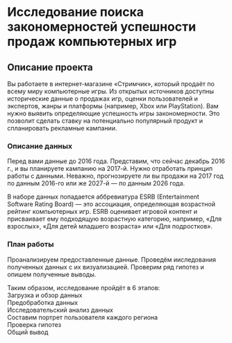 # Исследование поиска закономерностей успешности продаж компьютерных игр

## Описание проекта

Вы работаете в интернет-магазине «Стримчик», который продаёт по всему миру компьютерные игры. Из открытых источников доступны исторические данные о продажах игр, оценки пользователей и экспертов, жанры и платформы (например, Xbox или PlayStation). Вам нужно выявить определяющие успешность игры закономерности. Это позволит сделать ставку на потенциально популярный продукт и спланировать рекламные кампании.

### Описание данных

Перед вами данные до 2016 года. Представим, что сейчас декабрь 2016 г., и вы планируете кампанию на 2017-й. Нужно отработать принцип работы с данными. Неважно, прогнозируете ли вы продажи на 2017 год по данным 2016-го или же 2027-й — по данным 2026 года.

В наборе данных попадается аббревиатура ESRB (Entertainment Software Rating Board) — это ассоциация, определяющая возрастной рейтинг компьютерных игр. ESRB оценивает игровой контент и присваивает ему подходящую возрастную категорию, например, «Для взрослых», «Для детей младшего возраста» или «Для подростков».

### План работы

Проанализируем предоставленные  данные. Проведём ииследования полученных данных с их визуализацией. Проверим ряд гипотез и опишем полученные выводы.

Таким образом, исследование пройдёт в 6 этапов:  
Загрузка и обзор данных  
Предобработка данных  
Исследовательский анализ данных  
Составим портрет пользователя каждого региона  
Проверка гипотез  
Общий вывод  
